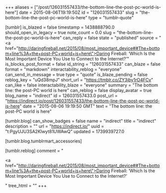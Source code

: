 +++
aliases = ["/post/126031557433/the-bottom-line-the-post-pc-world-is-here"]
date = 2015-08-06T19:19:50Z
id = "126031557433"
slug = "the-bottom-line-the-post-pc-world-is-here"
type = "tumblr-quote"

[tumblr]
is_blazed = false
timestamp = 1438888790.0
should_open_in_legacy = true
note_count = 0.0
slug = "the-bottom-line-the-post-pc-world-is-here"
can_reply = false
state = "published"
source = "<a href=\"http://daringfireball.net/2015/08/most_important_device##The+bottom+line%3A+the+post-PC+world+is+here\">Daring Fireball: &lsquo;Which Is the Most Important Device You Use to Connect to the Internet?&rsquo;</a>"
is_blocks_post_format = false
id_string = "126031557433"
can_blaze = false
format = "markdown"
interactability_reblog = "everyone"
can_send_in_message = true
type = "quote"
is_blaze_pending = false
reblog_key = "uQd38mpJ"
short_url = "https://tmblr.co/ZY3jby1rO4FCv"
can_like = false
interactability_blaze = "everyone"
summary = "The bottom line: the post-PC world is here"
can_reblog = false
display_avatar = true
blog_name = "indirect"
id = 126031557433.0
post_url = "https://indirect.io/post/126031557433/the-bottom-line-the-post-pc-world-is-here"
date = "2015-08-06 19:19:50 GMT"
text = "The bottom line: the post-PC world is here"

[tumblr.blog]
can_show_badges = false
name = "indirect"
title = "indirect"
description = ""
url = "https://indirect.io/"
uuid = "t:PgyUJU3SA2Klwyt81UWAwQ"
updated = 1739939727.0

[tumblr.blog.tumblrmart_accessories]

[tumblr.reblog]
comment = "<p><a href=\"http://daringfireball.net/2015/08/most_important_device##The+bottom+line%3A+the+post-PC+world+is+here\">Daring Fireball: ‘Which Is the Most Important Device You Use to Connect to the Internet?’</a></p>"
tree_html = ""
+++
